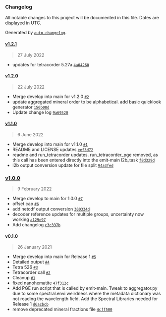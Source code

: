 ### Changelog

All notable changes to this project will be documented in this file. Dates are displayed in UTC.

Generated by [`auto-changelog`](https://github.com/CookPete/auto-changelog).

#### [v1.2.1](https://github.com/emit-sds/emit-sds-l2b/compare/v1.2.0...v1.2.1)

> 27 July 2022

- updates for tetracorder 5.27a [`4a04260`](https://github.com/emit-sds/emit-sds-l2b/commit/4a0426044e058f3711dad000b8aab4d3b20df2bc)

#### [v1.2.0](https://github.com/emit-sds/emit-sds-l2b/compare/v1.1.0...v1.2.0)

> 22 July 2022

- Merge develop into main for v1.2.0 [`#2`](https://github.com/emit-sds/emit-sds-l2b/pull/2)
- update aggregated mineral order to be alphabetical.  add basic quicklook generator [`156b08d`](https://github.com/emit-sds/emit-sds-l2b/commit/156b08dbf51ed737f182965cd23f44cfc745dc80)
- Update change log [`9a69520`](https://github.com/emit-sds/emit-sds-l2b/commit/9a6952064f35705097b972ea805a712aa9679cc7)

#### [v1.1.0](https://github.com/emit-sds/emit-sds-l2b/compare/v1.0.0...v1.1.0)

> 6 June 2022

- Merge develop into main for v1.1.0 [`#1`](https://github.com/emit-sds/emit-sds-l2b/pull/1)
- README and LICENSE updates [`eef3d72`](https://github.com/emit-sds/emit-sds-l2b/commit/eef3d72a3dd2d1e1cab46d40be9421c98ae54156)
- readme and run_tetracorder updates.  run_tetracorder_pge removed, as this call has been entered directly into the emit-main l2b_task [`f8d329d`](https://github.com/emit-sds/emit-sds-l2b/commit/f8d329d75232e7edaaa794586614f8cba0506c5b)
- l2b output conversion update for file split [`94a3fed`](https://github.com/emit-sds/emit-sds-l2b/commit/94a3fedc4c88d49b97f51f372fff5aa1293c5948)

### [v1.0.0](https://github.com/emit-sds/emit-sds-l2b/compare/v0.1.0...v1.0.0)

> 9 February 2022

- Merge develop to main for 1.0.0 [`#7`](https://github.com/emit-sds/emit-sds-l2b/pull/7)
- offset cap [`#6`](https://github.com/emit-sds/emit-sds-l2b/pull/6)
- add netcdf output conversion [`300334d`](https://github.com/emit-sds/emit-sds-l2b/commit/300334dbb8f25e78b822b9e47af3d6a71c8b64c8)
- decoder reference updates for multiple groups, uncertainty now working [`a129e97`](https://github.com/emit-sds/emit-sds-l2b/commit/a129e9738e8fd637ea084e5ffc7016e34c387cd8)
- Add changelog [`c3c337b`](https://github.com/emit-sds/emit-sds-l2b/commit/c3c337ba5d9bad09cec90f4681e650840d395705)

#### v0.1.0

> 26 January 2021

- Merge develop into main for Release 1 [`#5`](https://github.com/emit-sds/emit-sds-l2b/pull/5)
- Detailed output [`#4`](https://github.com/emit-sds/emit-sds-l2b/pull/4)
- Tetra 526 [`#3`](https://github.com/emit-sds/emit-sds-l2b/pull/3)
- Tetracorder call [`#2`](https://github.com/emit-sds/emit-sds-l2b/pull/2)
- Cleanup [`#1`](https://github.com/emit-sds/emit-sds-l2b/pull/1)
- fixed nanohematite [`47f312c`](https://github.com/emit-sds/emit-sds-l2b/commit/47f312c6f7c1882f2ce3ee6749bf775ed68ef1f6)
- Add PGE run script that is called by emit-main. Tweak to aggregator.py due to some spectral.envi weirdness where the metadata dictionary was not reading the wavelength field. Add the Spectral Libraries needed for Release 1 [`d6acbcb`](https://github.com/emit-sds/emit-sds-l2b/commit/d6acbcb0a5d43d3728847c8686855eb47eae9576)
- remove deprecated mineral fractions file [`4cff500`](https://github.com/emit-sds/emit-sds-l2b/commit/4cff50021e80ca5173176880c4bafb25c742066c)
